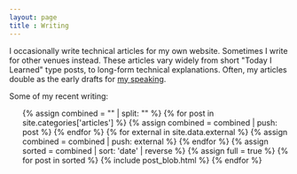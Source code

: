 ```yaml
---
layout: page
title : Writing
---
```


I occasionally write technical articles for my own website. Sometimes I
write for other venues instead. These articles vary widely from short "Today I
Learned" type posts, to long-form technical explanations. Often, my articles
double as the early drafts for [my speaking](/speaking).

Some of my recent writing:

<ul>
  {% assign combined = "" | split: "" %}
  {% for post in site.categories['articles'] %}
    {% assign combined = combined | push: post %}
  {% endfor %}
  {% for external in site.data.external %}
    {% assign combined = combined | push: external %}
  {% endfor %}
  {% assign sorted = combined | sort: 'date' | reverse %}
  {% assign full = true %}
  {% for post in sorted %}
    {% include post_blob.html %}
  {% endfor %}
</ul>
